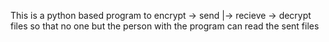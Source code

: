 This is a python based program to encrypt -> send
|-> recieve -> decrypt files so that no one but the person with the program can read the sent files
